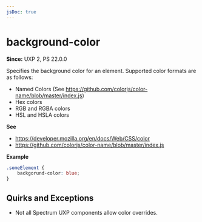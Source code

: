 ```yaml
---
jsDoc: true
---
```

# background-color

**Since:** UXP 2, PS 22.0.0

Specifies the background color for an element. Supported color formats are as follows:

* Named Colors (See https://github.com/colorjs/color-name/blob/master/index.js)
* Hex colors
* RGB and RGBA colors
* HSL and HSLA colors

**See**

- https://developer.mozilla.org/en/docs/Web/CSS/color
- https://github.com/colorjs/color-name/blob/master/index.js

**Example**

```css
.someElement {
    backgorund-color: blue;
}
```

## Quirks and Exceptions

* Not all Spectrum UXP components allow color overrides.